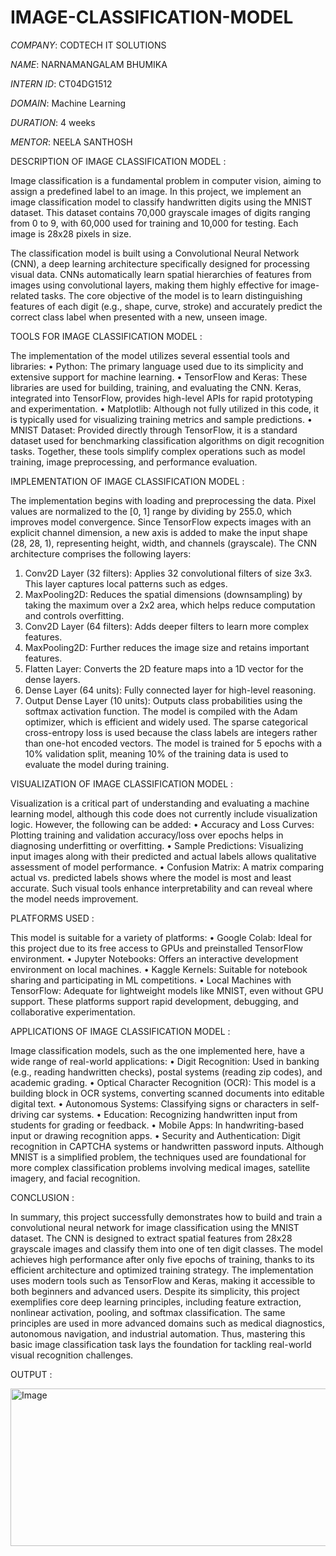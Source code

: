 # IMAGE-CLASSIFICATION-MODEL

*COMPANY*: CODTECH IT SOLUTIONS

*NAME*: NARNAMANGALAM BHUMIKA

*INTERN ID*: CT04DG1512

*DOMAIN*: Machine Learning

*DURATION*: 4 weeks

*MENTOR*: NEELA SANTHOSH

DESCRIPTION OF IMAGE CLASSIFICATION MODEL :

Image classification is a fundamental problem in computer vision, aiming to assign a predefined label to an image. In this project, we implement an image classification model to classify handwritten digits using the MNIST dataset. This dataset contains 70,000 grayscale images of digits ranging from 0 to 9, with 60,000 used for training and 10,000 for testing. Each image is 28x28 pixels in size.

The classification model is built using a Convolutional Neural Network (CNN), a deep learning architecture specifically designed for processing visual data. CNNs automatically learn spatial hierarchies of features from images using convolutional layers, making them highly effective for image-related tasks. The core objective of the model is to learn distinguishing features of each digit (e.g., shape, curve, stroke) and accurately predict the correct class label when presented with a new, unseen image.

TOOLS FOR IMAGE CLASSIFICATION MODEL :

The implementation of the model utilizes several essential tools and libraries:
•	Python: The primary language used due to its simplicity and extensive support for machine learning.
•	TensorFlow and Keras: These libraries are used for building, training, and evaluating the CNN. Keras, integrated into TensorFlow, provides high-level APIs for rapid prototyping and experimentation.
•	Matplotlib: Although not fully utilized in this code, it is typically used for visualizing training metrics and sample predictions.
•	MNIST Dataset: Provided directly through TensorFlow, it is a standard dataset used for benchmarking classification algorithms on digit recognition tasks.
Together, these tools simplify complex operations such as model training, image preprocessing, and performance evaluation.

IMPLEMENTATION OF IMAGE CLASSIFICATION MODEL :

The implementation begins with loading and preprocessing the data. Pixel values are normalized to the [0, 1] range by dividing by 255.0, which improves model convergence. Since TensorFlow expects images with an explicit channel dimension, a new axis is added to make the input shape (28, 28, 1), representing height, width, and channels (grayscale).
The CNN architecture comprises the following layers:
1.	Conv2D Layer (32 filters): Applies 32 convolutional filters of size 3x3. This layer captures local patterns such as edges.
2.	MaxPooling2D: Reduces the spatial dimensions (downsampling) by taking the maximum over a 2x2 area, which helps reduce computation and controls overfitting.
3.	Conv2D Layer (64 filters): Adds deeper filters to learn more complex features.
4.	MaxPooling2D: Further reduces the image size and retains important features.
5.	Flatten Layer: Converts the 2D feature maps into a 1D vector for the dense layers.
6.	Dense Layer (64 units): Fully connected layer for high-level reasoning.
7.	Output Dense Layer (10 units): Outputs class probabilities using the softmax activation function.
The model is compiled with the Adam optimizer, which is efficient and widely used. The sparse categorical cross-entropy loss is used because the class labels are integers rather than one-hot encoded vectors. The model is trained for 5 epochs with a 10% validation split, meaning 10% of the training data is used to evaluate the model during training.

VISUALIZATION OF IMAGE CLASSIFICATION MODEL :

Visualization is a critical part of understanding and evaluating a machine learning model, although this code does not currently include visualization logic. However, the following can be added:
•	Accuracy and Loss Curves: Plotting training and validation accuracy/loss over epochs helps in diagnosing underfitting or overfitting.
•	Sample Predictions: Visualizing input images along with their predicted and actual labels allows qualitative assessment of model performance.
•	Confusion Matrix: A matrix comparing actual vs. predicted labels shows where the model is most and least accurate.
Such visual tools enhance interpretability and can reveal where the model needs improvement.

PLATFORMS USED :

This model is suitable for a variety of platforms:
•	Google Colab: Ideal for this project due to its free access to GPUs and preinstalled TensorFlow environment.
•	Jupyter Notebooks: Offers an interactive development environment on local machines.
•	Kaggle Kernels: Suitable for notebook sharing and participating in ML competitions.
•	Local Machines with TensorFlow: Adequate for lightweight models like MNIST, even without GPU support.
These platforms support rapid development, debugging, and collaborative experimentation.

APPLICATIONS OF IMAGE CLASSIFICATION MODEL :

Image classification models, such as the one implemented here, have a wide range of real-world applications:
•	Digit Recognition: Used in banking (e.g., reading handwritten checks), postal systems (reading zip codes), and academic grading.
•	Optical Character Recognition (OCR): This model is a building block in OCR systems, converting scanned documents into editable digital text.
•	Autonomous Systems: Classifying signs or characters in self-driving car systems.
•	Education: Recognizing handwritten input from students for grading or feedback.
•	Mobile Apps: In handwriting-based input or drawing recognition apps.
•	Security and Authentication: Digit recognition in CAPTCHA systems or handwritten password inputs.
Although MNIST is a simplified problem, the techniques used are foundational for more complex classification problems involving medical images, satellite imagery, and facial recognition.

CONCLUSION :

In summary, this project successfully demonstrates how to build and train a convolutional neural network for image classification using the MNIST dataset. The CNN is designed to extract spatial features from 28x28 grayscale images and classify them into one of ten digit classes. The model achieves high performance after only five epochs of training, thanks to its efficient architecture and optimized training strategy.
The implementation uses modern tools such as TensorFlow and Keras, making it accessible to both beginners and advanced users. Despite its simplicity, this project exemplifies core deep learning principles, including feature extraction, nonlinear activation, pooling, and softmax classification. The same principles are used in more advanced domains such as medical diagnostics, autonomous navigation, and industrial automation. Thus, mastering this basic image classification task lays the foundation for tackling real-world visual recognition challenges.

OUTPUT :

<img width="1102" height="252" alt="Image" src="https://github.com/user-attachments/assets/12683f8f-58f9-44bf-8a81-90b57793cb6c" />
